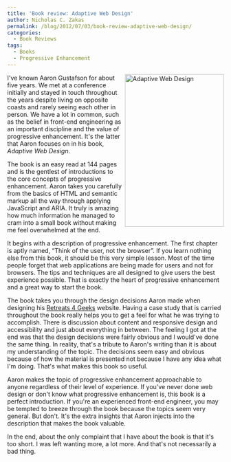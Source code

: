 ```yaml
---
title: 'Book review: Adaptive Web Design'
author: Nicholas C. Zakas
permalink: /blog/2012/07/03/book-review-adaptive-web-design/
categories:
  - Book Reviews
tags:
  - Books
  - Progressive Enhancement
---
```

[<img src="/images/wp-content/uploads/2012/07/adaptive.png" width="230" height="355" alt="Adaptive Web Design" align="right" />][1]I've known Aaron Gustafson for about five years. We met at a conference initially and stayed in touch throughout the years despite living on opposite coasts and rarely seeing each other in person. We have a lot in common, such as the belief in front-end engineering as an important discipline and the value of progressive enhancement. It's the latter that Aaron focuses on in his book, <cite>Adaptive Web Design</cite>. 

The book is an easy read at 144 pages and is the gentlest of introductions to the core concepts of progressive enhancement. Aaron takes you carefully from the basics of HTML and semantic markup all the way through applying JavaScript and ARIA. It truly is amazing how much information he managed to cram into a small book without making me feel overwhelmed at the end.

It begins with a description of progressive enhancement. The first chapter is aptly named, &#8220;Think of the user, not the browser&#8221;. If you learn nothing else from this book, it should be this very simple lesson. Most of the time people forget that web applications are being made for users and not for browsers. The tips and techniques are all designed to give users the best experience possible. That is exactly the heart of progressive enhancement and a great way to start the book.

The book takes you through the design decisions Aaron made when designing his [Retreats 4 Geeks][2] website. Having a case study that is carried throughout the book really helps you to get a feel for what he was trying to accomplish. There is discussion about content and responsive design and accessibility and just about everything in between. The feeling I got at the end was that the design decisions were fairly obvious and I would've done the same thing. In reality, that's a tribute to Aaron's writing than it is about my understanding of the topic. The decisions seem easy and obvious because of how the material is presented not because I have any idea what I'm doing. That's what makes this book so useful.

Aaron makes the topic of progressive enhancement approachable to anyone regardless of their level of experience. If you've never done web design or don't know what progressive enhancement is, this book is a perfect introduction. If you're an experienced front-end engineer, you may be tempted to breeze through the book because the topics seem very general. But don't. It's the extra insights that Aaron injects into the description that makes the book valuable.

In the end, about the only complaint that I have about the book is that it's too short. I was left wanting more, a lot more. And that's not necessarily a bad thing.

 [1]: http://www.amazon.com/Adaptive-Web-Design-Experiences-Progressive/dp/098358950X?tag=nczonline-0
 [2]: http://retreats4geeks.com/
